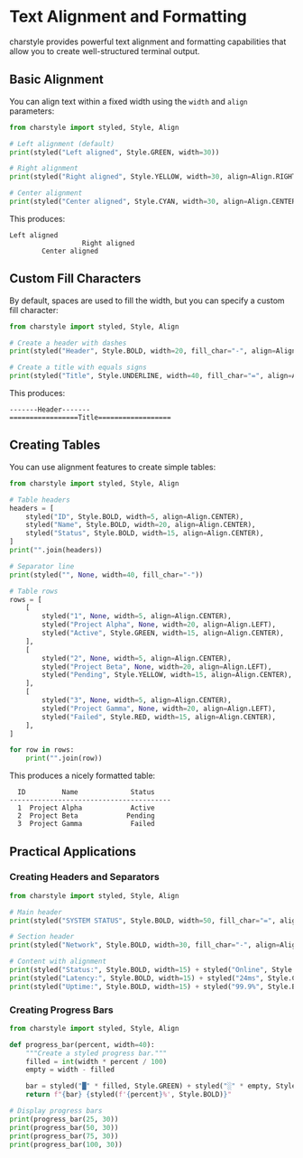 # Text Alignment and Formatting

charstyle provides powerful text alignment and formatting capabilities that allow you to create well-structured terminal output.

## Basic Alignment

You can align text within a fixed width using the `width` and `align` parameters:

```python
from charstyle import styled, Style, Align

# Left alignment (default)
print(styled("Left aligned", Style.GREEN, width=30))

# Right alignment
print(styled("Right aligned", Style.YELLOW, width=30, align=Align.RIGHT))

# Center alignment
print(styled("Center aligned", Style.CYAN, width=30, align=Align.CENTER))
```

This produces:

```
Left aligned
                  Right aligned
        Center aligned
```

## Custom Fill Characters

By default, spaces are used to fill the width, but you can specify a custom fill character:

```python
from charstyle import styled, Style, Align

# Create a header with dashes
print(styled("Header", Style.BOLD, width=20, fill_char="-", align=Align.CENTER))

# Create a title with equals signs
print(styled("Title", Style.UNDERLINE, width=40, fill_char="=", align=Align.CENTER))
```

This produces:

```
-------Header-------
=================Title==================
```

## Creating Tables

You can use alignment features to create simple tables:

```python
from charstyle import styled, Style, Align

# Table headers
headers = [
    styled("ID", Style.BOLD, width=5, align=Align.CENTER),
    styled("Name", Style.BOLD, width=20, align=Align.CENTER),
    styled("Status", Style.BOLD, width=15, align=Align.CENTER),
]
print("".join(headers))

# Separator line
print(styled("", None, width=40, fill_char="-"))

# Table rows
rows = [
    [
        styled("1", None, width=5, align=Align.CENTER),
        styled("Project Alpha", None, width=20, align=Align.LEFT),
        styled("Active", Style.GREEN, width=15, align=Align.CENTER),
    ],
    [
        styled("2", None, width=5, align=Align.CENTER),
        styled("Project Beta", None, width=20, align=Align.LEFT),
        styled("Pending", Style.YELLOW, width=15, align=Align.CENTER),
    ],
    [
        styled("3", None, width=5, align=Align.CENTER),
        styled("Project Gamma", None, width=20, align=Align.LEFT),
        styled("Failed", Style.RED, width=15, align=Align.CENTER),
    ],
]

for row in rows:
    print("".join(row))
```

This produces a nicely formatted table:

```
  ID         Name             Status
----------------------------------------
  1  Project Alpha            Active
  2  Project Beta            Pending
  3  Project Gamma            Failed
```

## Practical Applications

### Creating Headers and Separators

```python
from charstyle import styled, Style, Align

# Main header
print(styled("SYSTEM STATUS", Style.BOLD, width=50, fill_char="=", align=Align.CENTER))

# Section header
print(styled("Network", Style.BOLD, width=30, fill_char="-", align=Align.CENTER))

# Content with alignment
print(styled("Status:", Style.BOLD, width=15) + styled("Online", Style.GREEN))
print(styled("Latency:", Style.BOLD, width=15) + styled("24ms", Style.CYAN))
print(styled("Uptime:", Style.BOLD, width=15) + styled("99.9%", Style.BLUE))
```

### Creating Progress Bars

```python
from charstyle import styled, Style, Align

def progress_bar(percent, width=40):
    """Create a styled progress bar."""
    filled = int(width * percent / 100)
    empty = width - filled

    bar = styled("█" * filled, Style.GREEN) + styled("░" * empty, Style.DIM)
    return f"{bar} {styled(f'{percent}%', Style.BOLD)}"

# Display progress bars
print(progress_bar(25, 30))
print(progress_bar(50, 30))
print(progress_bar(75, 30))
print(progress_bar(100, 30))
```
